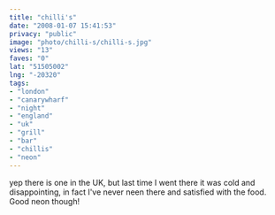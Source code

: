 ```yaml
---
title: "chilli's"
date: "2008-01-07 15:41:53"
privacy: "public"
image: "photo/chilli-s/chilli-s.jpg"
views: "13"
faves: "0"
lat: "51505002"
lng: "-20320"
tags:
- "london"
- "canarywharf"
- "night"
- "england"
- "uk"
- "grill"
- "bar"
- "chillis"
- "neon"
---
```

yep there is one in the UK, but last time I went there it was cold and disappointing, in fact I've never neen there and satisfied with the food. Good neon though!
